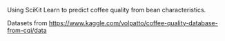 Using SciKit Learn to predict coffee quality from bean characteristics.

Datasets from https://www.kaggle.com/volpatto/coffee-quality-database-from-cqi/data